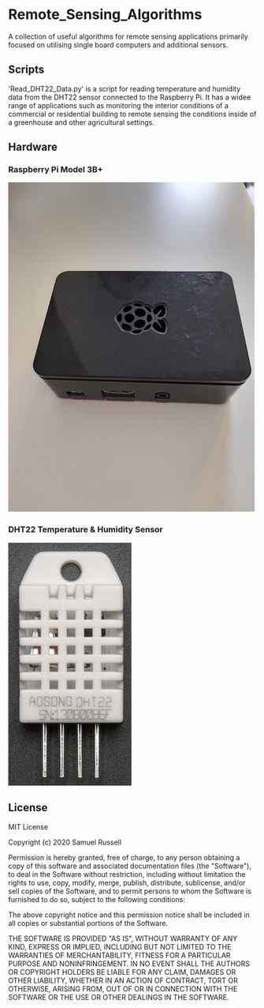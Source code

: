 # Remote_Sensing_Algorithms
A collection of useful algorithms for remote sensing applications primarily focused on utilising single board computers and additional sensors.

## Scripts
'Read_DHT22_Data.py' is a script for reading temperature and humidity data from the DHT22 sensor connected to the Raspberry Pi. It has a widee range of applications such as monitoring the interior conditions of a commercial or residential building to remote sensing the conditions inside of a greenhouse and other agricultural settings. 

## Hardware
### Raspberry Pi Model 3B+
![](Images/raspberry_pi_3_resized_v3.jpeg)

### DHT22 Temperature & Humidity Sensor
![](Images/DHT22_resized.png)

## License
MIT License

Copyright (c) 2020 Samuel Russell

Permission is hereby granted, free of charge, to any person obtaining a copy
of this software and associated documentation files (the "Software"), to deal
in the Software without restriction, including without limitation the rights
to use, copy, modify, merge, publish, distribute, sublicense, and/or sell
copies of the Software, and to permit persons to whom the Software is
furnished to do so, subject to the following conditions:

The above copyright notice and this permission notice shall be included in all
copies or substantial portions of the Software.

THE SOFTWARE IS PROVIDED "AS IS", WITHOUT WARRANTY OF ANY KIND, EXPRESS OR
IMPLIED, INCLUDING BUT NOT LIMITED TO THE WARRANTIES OF MERCHANTABILITY,
FITNESS FOR A PARTICULAR PURPOSE AND NONINFRINGEMENT. IN NO EVENT SHALL THE
AUTHORS OR COPYRIGHT HOLDERS BE LIABLE FOR ANY CLAIM, DAMAGES OR OTHER
LIABILITY, WHETHER IN AN ACTION OF CONTRACT, TORT OR OTHERWISE, ARISING FROM,
OUT OF OR IN CONNECTION WITH THE SOFTWARE OR THE USE OR OTHER DEALINGS IN THE
SOFTWARE.
